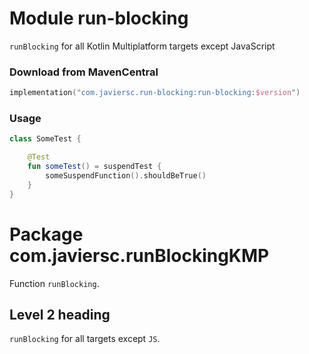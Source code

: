 # Module run-blocking

`runBlocking` for all Kotlin Multiplatform targets except JavaScript

### Download from MavenCentral

```kotlin
implementation("com.javiersc.run-blocking:run-blocking:$version")
```

### Usage

```kotlin
class SomeTest {

    @Test 
    fun someTest() = suspendTest { 
        someSuspendFunction().shouldBeTrue()
    }
}
```

# Package com.javiersc.runBlockingKMP

Function `runBlocking`.

## Level 2 heading

`runBlocking` for all targets except `JS`.
